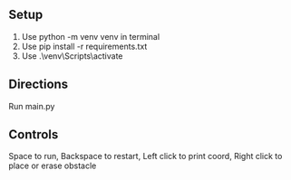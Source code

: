 ## Setup

1. Use python -m venv venv in terminal
2. Use pip install -r requirements.txt
3. Use .\venv\Scripts\activate

## Directions

Run main.py

## Controls

Space to run,
Backspace to restart,
Left click to print coord,
Right click to place or erase obstacle
